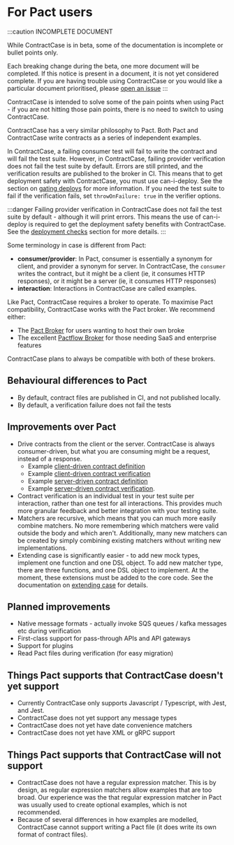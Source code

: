 # For Pact users

:::caution INCOMPLETE DOCUMENT

While ContractCase is in beta, some of the documentation is incomplete or bullet points only.

Each breaking change during the beta, one more document will be completed. If this notice is present in a document, it is not yet considered complete. If you are having trouble using ContractCase or you would like a particular document prioritised, please [open an issue](https://github.com/case-contract-testing/case/issues/new)
:::

ContractCase is intended to solve some of the pain points when using Pact - if
you are not hitting those pain points, there is no need to switch to using ContractCase.

ContractCase has a very similar philosophy to Pact. Both Pact and ContractCase write contracts as a series of independent examples.

In ContractCase, a failing consumer test will fail to write the contract and will fail
the test suite. However, in ContractCase, failing provider verification does not fail
the test suite by default. Errors are still printed, and the verification
results are published to the broker in CI. This means that to get deployment safety with ContractCase, you must use can-i-deploy. See the section on [gating deploys](/docs/deployment-checks) for more information. If you need the test suite to fail if the verification fails, set `throwOnFailure: true` in the verifier options.

:::danger
Failing provider verification in ContractCase does not fail the test suite by default - although it will print errors. This means the use of can-i-deploy is required to get the deployment safety benefits with ContractCase. See the [deployment checks](/docs/deployment-checks) section for more details.
:::

Some terminology in case is different from Pact:

- **consumer/provider**: In Pact, consumer is essentially a synonym for client, and provider a synonym for server. In ContractCase, the `consumer` writes the contract, but it might be a client (ie, it consumes HTTP responses), or it might be a server (ie, it consumes HTTP responses)
- **interaction**: Interactions in ContractCase are called examples.

Like Pact, ContractCase requires a broker to operate. To maximise Pact compatibility, ContractCase works with the Pact broker. We recommend either:

- The [Pact Broker](https://github.com/pact-foundation/pact_broker) for users wanting to host their own broke
- The excellent [Pactflow Broker](https://pactflow.io) for those needing SaaS and enterprise features

ContractCase plans to always be compatible with both of these brokers.

## Behavioural differences to Pact

- By default, contract files are published in CI, and not published locally.
- By default, a verification failure does not fail the tests

## Improvements over Pact

- Drive contracts from the client or the server. ContractCase is always consumer-driven, but what you are consuming might be a request, instead of a response.
  - Example [client-driven contract definition](https://github.com/case-contract-testing/contract-case/blob/main/packages/contract-case-jest/src/index.http.client.define.spec.ts)
  - Example [client-driven contract verification](https://github.com/case-contract-testing/contract-case/blob/main/packages/contract-case-jest/src/index.http.client.spec.verify.ts)
  - Example [server-driven contract definition](https://github.com/case-contract-testing/contract-case/blob/main/packages/contract-case-jest/src/index.http.server.define.spec.ts)
  - Example [server-driven contract verification](https://github.com/case-contract-testing/contract-case/blob/main/packages/contract-case-jest/src/index.http.server.spec.verify.ts).
- Contract verification is an individual test in your test suite per interaction, rather than one test for all interactions. This provides much more granular feedback and better integration with your testing suite.
- Matchers are recursive, which means that you can much more easily combine matchers. No more remembering which matchers were valid outside the body and which aren't. Additionally, many new matchers can be created by simply combining existing matchers without writing new implementations.
- Extending case is significantly easier - to add new mock types, implement one function and one DSL object. To add new matcher type, there are three functions, and one DSL object to implement. At the moment, these extensions must be added to the core code. See the documentation on [extending case](/docs/reference/plugin-framework/extending-case) for details.

## Planned improvements

- Native message formats - actually invoke SQS queues / kafka messages etc during verification
- First-class support for pass-through APIs and API gateways
- Support for plugins
- Read Pact files during verification (for easy migration)

## Things Pact supports that ContractCase doesn't yet support

- Currently ContractCase only supports Javascript / Typescript, with Jest, and Jest.
- ContractCase does not yet support any message types
- ContractCase does not yet have date convenience matchers
- ContractCase does not yet have XML or gRPC support

## Things Pact supports that ContractCase will not support

- ContractCase does not have a regular expression matcher. This is by design, as regular expression matchers allow examples that are too broad. Our experience was the that regular expression matcher in Pact was usually used to create optional examples, which is not recommended.
- Because of several differences in how examples are modelled, ContractCase cannot support writing a Pact file (it does write its own format of contract files).
